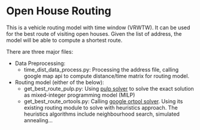 # Open House Routing
This is a vehicle routing model with time window (VRWTW). It can be used for the best route of visiting open houses. Given the list of address, the model will be able to compute a shortest route.

There are three major files:
- Data Preprocessing:
    - time_dist_data_process.py: Processing the address file, calling google map api to compute distance/time matrix for routing model.
- Routing model (either of the below):
	- get_best_route_pulp.py: Using [pulp solver](https://coin-or.github.io/pulp/) to solve the exact solution as mixed-integer programming model (MILP)
	- get_best_route_ortools.py: Calling [google ortool solver](https://developers.google.com/optimization/routing). Using its existing routing module to solve with heuristics approach. The heuristics algorithms include neighbourhood search, simulated annealing... 